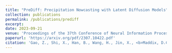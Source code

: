 ```yaml
---
title: "PreDiff: Precipitation Nowcasting with Latent Diffusion Models"
collection: publications
permalink: /publications/prediff
excerpt:
date: 2023-09-21
venue: 'Proceedings of the 37th Conference of Neural Information Processing Systems (NeurIPS)'
paperurl: 'https://arxiv.org/pdf/2307.10422.pdf'
citation: 'Gao, Z., Shi, X., Han, B., Wang, H., Jin, X., <b>Maddix, D.C.</b>, Zhu, Y., Li, M., Wang, Y. (2023). &quot;PreDiff: Precipitation Nowcasting with Latent Diffusion Models.&quot; <i>Proceedings of the 37th Conference of Neural Information Processing Systems (NeurIPS)</i>.'
---
```


